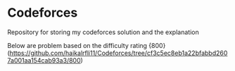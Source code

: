 # Codeforces
Repository for storing my codeforces solution and the explanation

Below are problem based on the difficulty rating
{800}(https://github.com/haikalrfli11/Codeforces/tree/cf3c5ec8eb1a22bfabbd2607a001aa154cab93a3/800)

